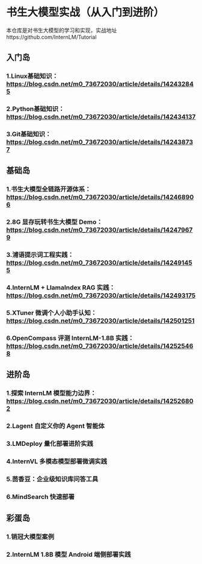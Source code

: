 # 书生大模型实战（从入门到进阶）
本仓库是对书生大模型的学习和实现，实战地址https://github.com/InternLM/Tutorial

## 入门岛
### 1.Linux基础知识：https://blog.csdn.net/m0_73672030/article/details/142432845
### 2.Python基础知识：https://blog.csdn.net/m0_73672030/article/details/142434137
### 3.Git基础知识：https://blog.csdn.net/m0_73672030/article/details/142438737

## 基础岛
### 1.书生大模型全链路开源体系：https://blog.csdn.net/m0_73672030/article/details/142468906
### 2.8G 显存玩转书生大模型 Demo：https://blog.csdn.net/m0_73672030/article/details/142479679
### 3.浦语提示词工程实践：https://blog.csdn.net/m0_73672030/article/details/142491455
### 4.InternLM + LlamaIndex RAG 实践：https://blog.csdn.net/m0_73672030/article/details/142493175
### 5.XTuner 微调个人小助手认知：https://blog.csdn.net/m0_73672030/article/details/142501251
### 6.OpenCompass 评测 InternLM-1.8B 实践：https://blog.csdn.net/m0_73672030/article/details/142525468

## 进阶岛
### 1.探索 InternLM 模型能力边界：https://blog.csdn.net/m0_73672030/article/details/142526802
### 2.Lagent 自定义你的 Agent 智能体
### 3.LMDeploy 量化部署进阶实践
### 4.InternVL 多模态模型部署微调实践
### 5.茴香豆：企业级知识库问答工具
### 6.MindSearch 快速部署

## 彩蛋岛
### 1.销冠大模型案例
### 2.InternLM 1.8B 模型 Android 端侧部署实践
